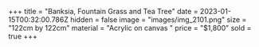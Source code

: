 +++
title = "Banksia, Fountain Grass and Tea Tree"
date = 2023-01-15T00:32:00.786Z
hidden = false
image = "images/img_2101.png"
size = "122cm by 122cm"
material = "Acrylic on canvas "
price = "$1,800"
sold = true
+++
